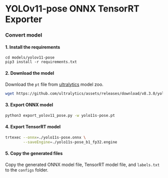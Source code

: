 # YOLOv11-pose ONNX TensorRT Exporter

### Convert model

#### 1. Install the requirements
```
cd models/yolov11-pose
pip3 install -r requirements.txt
```

#### 2. Download the model
Download the `pt` file from [ultralytics](https://github.com/ultralytics/ultralytics) model zoo.

```bash
wget https://github.com/ultralytics/assets/releases/download/v8.3.0/yolo11s-pose.pt
```

#### 3. Export ONNX model
```bash
python3 export_yolov11_pose.py -w yolo11s-pose.pt
```

#### 4. Export TensorRT model
```bash
trtexec --onnx=./yolo11s-pose.onnx \
        --saveEngine=./yolo11s-pose_b1_fp32.engine
```

#### 5. Copy the generated files
Copy the generated ONNX model file, TensorRT model file, and `labels.txt` to the `configs` folder.
